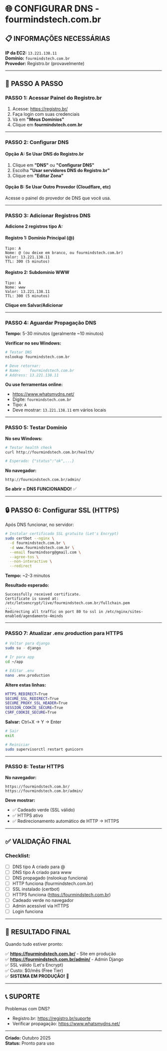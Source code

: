 # 🌐 CONFIGURAR DNS - fourmindstech.com.br

## 📋 INFORMAÇÕES NECESSÁRIAS

**IP da EC2:** `13.221.138.11`  
**Domínio:** `fourmindstech.com.br`  
**Provedor:** Registro.br (provavelmente)

---

## 🚀 PASSO A PASSO

### PASSO 1: Acessar Painel do Registro.br

1. Acesse: https://registro.br/
2. Faça login com suas credenciais
3. Vá em **"Meus Domínios"**
4. Clique em **fourmindstech.com.br**

---

### PASSO 2: Configurar DNS

#### Opção A: Se Usar DNS do Registro.br

1. Clique em **"DNS"** ou **"Configurar DNS"**
2. Escolha **"Usar servidores DNS do Registro.br"**
3. Clique em **"Editar Zona"**

#### Opção B: Se Usar Outro Provedor (Cloudflare, etc)

Acesse o painel do provedor de DNS que você usa.

---

### PASSO 3: Adicionar Registros DNS

**Adicione 2 registros tipo A:**

#### Registro 1: Domínio Principal (@)
```
Tipo: A
Nome: @ (ou deixe em branco, ou fourmindstech.com.br)
Valor: 13.221.138.11
TTL: 300 (5 minutos)
```

#### Registro 2: Subdomínio WWW
```
Tipo: A
Nome: www
Valor: 13.221.138.11
TTL: 300 (5 minutos)
```

**Clique em Salvar/Adicionar**

---

### PASSO 4: Aguardar Propagação DNS

**Tempo:** 5-30 minutos (geralmente ~10 minutos)

**Verificar no seu Windows:**

```bash
# Testar DNS
nslookup fourmindstech.com.br

# Deve retornar:
# Name:    fourmindstech.com.br
# Address: 13.221.138.11
```

**Ou use ferramentas online:**
- https://www.whatsmydns.net/
- Digite: `fourmindstech.com.br`
- Tipo: `A`
- Deve mostrar: `13.221.138.11` em vários locais

---

### PASSO 5: Testar Domínio

**No seu Windows:**

```bash
# Testar health check
curl http://fourmindstech.com.br/health/

# Esperado: {"status":"ok",...}
```

**No navegador:**
```
http://fourmindstech.com.br/admin/
```

**Se abrir = DNS FUNCIONANDO!** ✅

---

## 🔒 PASSO 6: Configurar SSL (HTTPS)

Após DNS funcionar, no servidor:

```bash
# Instalar certificado SSL gratuito (Let's Encrypt)
sudo certbot --nginx \
  -d fourmindstech.com.br \
  -d www.fourmindstech.com.br \
  --email fourmindsorg@gmail.com \
  --agree-tos \
  --non-interactive \
  --redirect
```

**Tempo:** ~2-3 minutos

**Resultado esperado:**
```
Successfully received certificate.
Certificate is saved at: /etc/letsencrypt/live/fourmindstech.com.br/fullchain.pem
...
Redirecting all traffic on port 80 to ssl in /etc/nginx/sites-enabled/agendamento-4minds
```

---

### PASSO 7: Atualizar .env.production para HTTPS

```bash
# Voltar para django
sudo su - django

# Ir para app
cd ~/app

# Editar .env
nano .env.production
```

**Altere estas linhas:**
```bash
HTTPS_REDIRECT=True
SECURE_SSL_REDIRECT=True
SECURE_PROXY_SSL_HEADER=True
SESSION_COOKIE_SECURE=True
CSRF_COOKIE_SECURE=True
```

**Salvar:** Ctrl+X → Y → Enter

```bash
# Sair
exit

# Reiniciar
sudo supervisorctl restart gunicorn
```

---

### PASSO 8: Testar HTTPS

**No navegador:**
```
https://fourmindstech.com.br/
https://fourmindstech.com.br/admin/
```

**Deve mostrar:**
- ✅ Cadeado verde (SSL válido)
- ✅ HTTPS ativo
- ✅ Redirecionamento automático de HTTP → HTTPS

---

## ✅ VALIDAÇÃO FINAL

### Checklist:

- [ ] DNS tipo A criado para @
- [ ] DNS tipo A criado para www
- [ ] DNS propagado (nslookup funciona)
- [ ] HTTP funciona (fourmindstech.com.br)
- [ ] SSL instalado (certbot)
- [ ] HTTPS funciona (https://fourmindstech.com.br)
- [ ] Cadeado verde no navegador
- [ ] Admin acessível via HTTPS
- [ ] Login funciona

---

## 🎯 RESULTADO FINAL

Quando tudo estiver pronto:

✅ **https://fourmindstech.com.br/** - Site em produção  
✅ **https://fourmindstech.com.br/admin/** - Admin Django  
✅ SSL válido (Let's Encrypt)  
✅ Custo: $0/mês (Free Tier)  
✅ **SISTEMA EM PRODUÇÃO!** 🎉

---

## 📞 SUPORTE

Problemas com DNS?
- Registro.br: https://registro.br/suporte
- Verificar propagação: https://www.whatsmydns.net/

---

**Criado:** Outubro 2025  
**Status:** Pronto para uso

